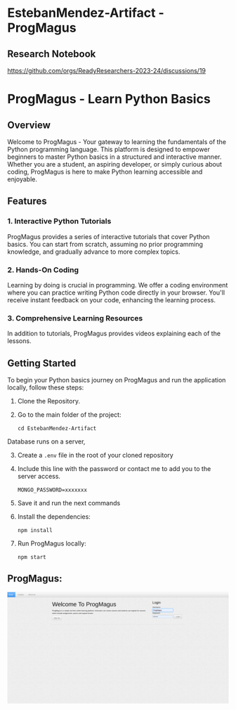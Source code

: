 # EstebanMendez-Artifact - ProgMagus

## Research Notebook
https://github.com/orgs/ReadyResearchers-2023-24/discussions/19

# ProgMagus - Learn Python Basics

## Overview

Welcome to ProgMagus - Your gateway to learning the fundamentals of the Python programming language. This platform is designed to empower beginners to master Python basics in a structured and interactive manner. Whether you are a student, an aspiring developer, or simply curious about coding, ProgMagus is here to make Python learning accessible and enjoyable.

## Features

### 1. Interactive Python Tutorials

ProgMagus provides a series of interactive tutorials that cover Python basics. You can start from scratch, assuming no prior programming knowledge, and gradually advance to more complex topics.

### 2. Hands-On Coding

Learning by doing is crucial in programming. We offer a coding environment where you can practice writing Python code directly in your browser. You'll receive instant feedback on your code, enhancing the learning process.

### 3. Comprehensive Learning Resources

In addition to tutorials, ProgMagus provides videos explaining each of the lessons.


## Getting Started

To begin your Python basics journey on ProgMagus and run the application locally, follow these steps:

1. Clone the Repository.

2. Go to the main folder of the project:
   ```
   cd EstebanMendez-Artifact
   ```
Database runs on a server,

3. Create a `.env` file in the root of your cloned repository

4. Include this line with the password or contact me to add you to the server access.
   ```
   MONGO_PASSWORD=xxxxxxx
   ```
5. Save it and run the next commands
   
6. Install the dependencies:
   ```
   npm install
   ```
4. Run ProgMagus locally:
   ```
   npm start
   ```

## ProgMagus:

![HomePage](public/images/ProgMaguspic.png)

